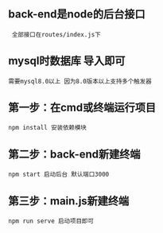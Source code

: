 
## back-end是node的后台接口  
```
 全部接口在routes/index.js下
```

## mysql时数据库  导入即可 
```
需要mysql8.0以上 因为8.0版本以上支持多个触发器
```

## 第一步：在cmd或终端运行项目 
```
npm install 安装依赖模块
```

## 第二步：back-end新建终端
```
npm start 启动后台 默认端口3000
```

##  第三步：main.js新建终端
```
npm run serve 启动项目即可
```
